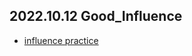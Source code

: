 ## 2022.10.12 Good_Influence
- [influence practice](https://github.com/jhun1020/test_ERDs/tree/master/prac_erd/Influence)
